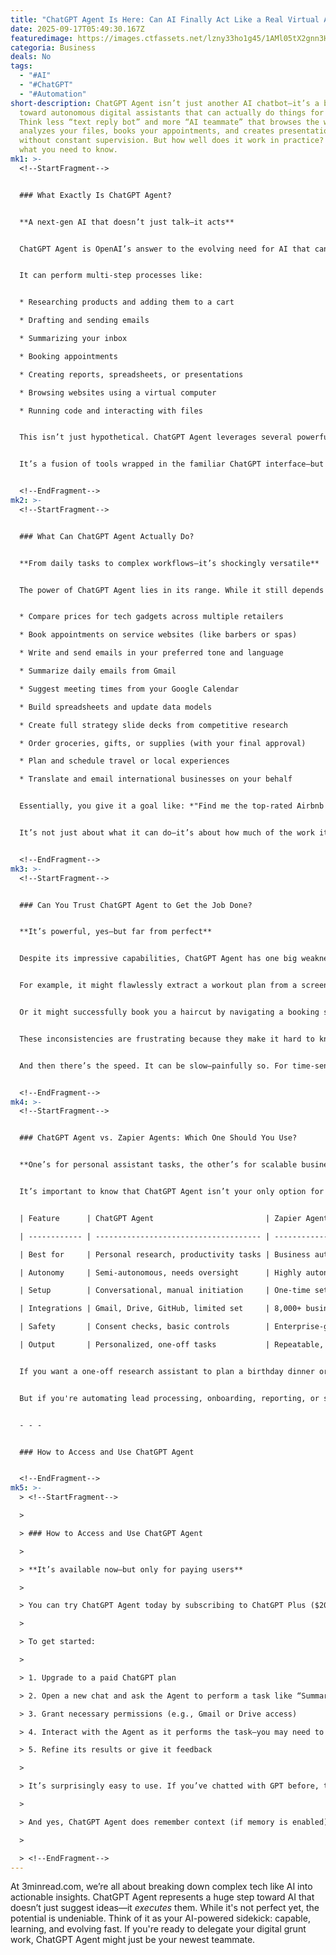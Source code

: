 ```yaml
---
title: "ChatGPT Agent Is Here: Can AI Finally Act Like a Real Virtual Assistant?"
date: 2025-09-17T05:49:30.167Z
featuredimage: https://images.ctfassets.net/lzny33ho1g45/1AMl05tX2gnn3HJkw3WK9n/9c75658b75948096e11c84efb29d930c/OpenAI_-_new_green.jpg?fm=avif&q=31&fit=thumb&w=1520&h=760
categoria: Business
deals: No
tags:
  - "#AI"
  - "#ChatGPT"
  - "#Automation"
short-description: ChatGPT Agent isn’t just another AI chatbot—it’s a bold leap
  toward autonomous digital assistants that can actually do things for you.
  Think less “text reply bot” and more “AI teammate” that browses the web,
  analyzes your files, books your appointments, and creates presentations
  without constant supervision. But how well does it work in practice? Here’s
  what you need to know.
mk1: >-
  <!--StartFragment-->


  ### What Exactly Is ChatGPT Agent?


  **A next-gen AI that doesn’t just talk—it acts**


  ChatGPT Agent is OpenAI’s answer to the evolving need for AI that can take meaningful action. Unlike the standard ChatGPT model that answers questions and helps you draft text, the Agent version is designed to complete complex, real-world tasks with minimal human input.


  It can perform multi-step processes like:


  * Researching products and adding them to a cart

  * Drafting and sending emails

  * Summarizing your inbox

  * Booking appointments

  * Creating reports, spreadsheets, or presentations

  * Browsing websites using a virtual computer

  * Running code and interacting with files


  This isn’t just hypothetical. ChatGPT Agent leverages several powerful features: a virtual browser (complete with mouse and keyboard), terminal access for coding and calculations, and integrations (called “Connectors”) with services like Gmail, Google Drive, and GitHub.


  It’s a fusion of tools wrapped in the familiar ChatGPT interface—but this time, it’s actually taking initiative.


  <!--EndFragment-->
mk2: >-
  <!--StartFragment-->


  ### What Can ChatGPT Agent Actually Do?


  **From daily tasks to complex workflows—it’s shockingly versatile**


  The power of ChatGPT Agent lies in its range. While it still depends on the quality of its integrations and context, its core abilities span both personal productivity and business automation. Here are just a few tasks it's designed to handle:


  * Compare prices for tech gadgets across multiple retailers

  * Book appointments on service websites (like barbers or spas)

  * Write and send emails in your preferred tone and language

  * Summarize daily emails from Gmail

  * Suggest meeting times from your Google Calendar

  * Build spreadsheets and update data models

  * Create full strategy slide decks from competitive research

  * Order groceries, gifts, or supplies (with your final approval)

  * Plan and schedule travel or local experiences

  * Translate and email international businesses on your behalf


  Essentially, you give it a goal like: *"Find me the top-rated Airbnb in Paris under $200/night for next weekend and book it."* ChatGPT Agent then walks through the process, navigates websites, gathers data, and presents the best options—stopping only when it needs your final confirmation or payment info.


  It’s not just about what it can do—it’s about how much of the work it can do *for you* before needing your input.


  <!--EndFragment-->
mk3: >-
  <!--StartFragment-->


  ### Can You Trust ChatGPT Agent to Get the Job Done?


  **It’s powerful, yes—but far from perfect**


  Despite its impressive capabilities, ChatGPT Agent has one big weakness: *inconsistency*. Sometimes it performs like a dream assistant, completing complex tasks in minutes. Other times, it stumbles on basic steps or gets stuck requiring manual intervention.


  For example, it might flawlessly extract a workout plan from a screenshot, structure it into a spreadsheet, and upload it to your Drive. But then take 20 minutes to fail at retrieving the share link.


  Or it might successfully book you a haircut by navigating a booking system, but completely freeze when trying to interact with Amazon due to bot detection.


  These inconsistencies are frustrating because they make it hard to know what the Agent will be great at, and what will trip it up. You still need to be nearby to log into accounts, confirm CAPTCHAs, or approve credit card payments—ChatGPT Agent isn’t quite *fully* autonomous yet.


  And then there’s the speed. It can be slow—painfully so. For time-sensitive or low-complexity tasks, you’re often better off doing it yourself. But for repetitive, detailed, or multi-layered processes, it can be a serious time-saver.


  <!--EndFragment-->
mk4: >-
  <!--StartFragment-->


  ### ChatGPT Agent vs. Zapier Agents: Which One Should You Use?


  **One’s for personal assistant tasks, the other’s for scalable business automation**


  It’s important to know that ChatGPT Agent isn’t your only option for automated help. Zapier’s own AI agents offer a different approach that may be more useful—especially for teams and businesses.


  | Feature      | ChatGPT Agent                         | Zapier Agents                           |

  | ------------ | ------------------------------------- | --------------------------------------- |

  | Best for     | Personal research, productivity tasks | Business automation, workflow execution |

  | Autonomy     | Semi-autonomous, needs oversight      | Highly autonomous, runs in background   |

  | Setup        | Conversational, manual initiation     | One-time setup, runs on triggers        |

  | Integrations | Gmail, Drive, GitHub, limited set     | 8,000+ business apps (CRM, Ads, Docs)   |

  | Safety       | Consent checks, basic controls        | Enterprise-grade controls, permissions  |

  | Output       | Personalized, one-off tasks           | Repeatable, scalable operations         |


  If you want a one-off research assistant to plan a birthday dinner or summarize your inbox, ChatGPT Agent is perfect.


  But if you're automating lead processing, onboarding, reporting, or syncing tools across a sales or marketing stack—Zapier Agents are far better suited. They run autonomously, on triggers, and can scale across departments.


  - - -


  ### How to Access and Use ChatGPT Agent


  <!--EndFragment-->
mk5: >-
  > <!--StartFragment-->

  >

  > ### How to Access and Use ChatGPT Agent

  >

  > **It’s available now—but only for paying users**

  >

  > You can try ChatGPT Agent today by subscribing to ChatGPT Plus ($20/month) or ChatGPT Pro ($200/month). The Plus plan gives you access to GPT-4 and some limited usage of the Agent features. The Pro plan increases your usage quotas significantly and is better suited for heavy users.

  >

  > To get started:

  >

  > 1. Upgrade to a paid ChatGPT plan

  > 2. Open a new chat and ask the Agent to perform a task like “Summarize my recent emails and draft replies”

  > 3. Grant necessary permissions (e.g., Gmail or Drive access)

  > 4. Interact with the Agent as it performs the task—you may need to assist it at times

  > 5. Refine its results or give it feedback

  >

  > It’s surprisingly easy to use. If you’ve chatted with GPT before, this feels familiar—except now it can browse, build, and act.

  >

  > And yes, ChatGPT Agent does remember context (if memory is enabled), so it can build upon past conversations, preferences, and working styles.

  >

  > <!--EndFragment-->
---
```

<!--StartFragment-->

At 3minread.com, we’re all about breaking down complex tech like AI into actionable insights. ChatGPT Agent represents a huge step toward AI that doesn’t just suggest ideas—it *executes* them. While it's not perfect yet, the potential is undeniable. Think of it as your AI-powered sidekick: capable, learning, and evolving fast. If you're ready to delegate your digital grunt work, ChatGPT Agent might just be your newest teammate.

<!--EndFragment-->